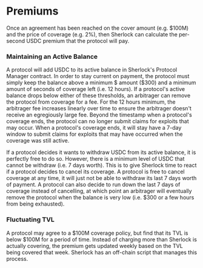 # Premiums

Once an agreement has been reached on the cover amount (e.g. $100M) and the price of coverage (e.g. 2%), then Sherlock can calculate the per-second USDC premium that the protocol will pay.

### Maintaining an Active Balance

A protocol will add USDC to its active balance in Sherlock's Protocol Manager contract. In order to stay current on payment, the protocol must simply keep the balance above a minimum $ amount ($300) and a minimum amount of seconds of coverage left (i.e. 12 hours). If a protocol's active balance drops below either of these thresholds, an arbitrager can remove the protocol from coverage for a fee. For the 12 hours minimum, the arbitrager fee increases linearly over time to ensure the arbitrager doesn't receive an egregiously large fee. Beyond the timestamp when a protocol's coverage ends, the protocol can no longer submit claims for exploits that may occur. When a protocol's coverage ends, it will stay have a 7-day window to submit claims for exploits that may have occurred when the coverage was still active.&#x20;

If a protocol decides it wants to withdraw USDC from its active balance, it is perfectly free to do so. However, there is a minimum level of USDC that cannot be withdraw (i.e. 7 days worth). This is to give Sherlock time to react if a protocol decides to cancel its coverage. A protocol is free to cancel coverage at any time, it will just not be able to withdraw its last 7 days worth of payment. A protocol can also decide to run down the last 7 days of coverage instead of cancelling, at which point an arbitrager will eventually remove the protocol when the balance is very low (i.e. $300 or a few hours from being exhausted).&#x20;

### Fluctuating TVL

A protocol may agree to a $100M coverage policy, but find that its TVL is below $100M for a period of time. Instead of charging more than Sherlock is actually covering, the premium gets updated weekly based on the TVL being covered that week. Sherlock has an off-chain script that manages this process.&#x20;

&#x20;
